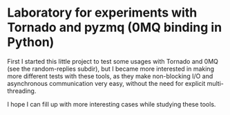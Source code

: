 # Laboratory for experiments with Tornado and pyzmq (0MQ binding in Python)

First I started this little project to test some usages with Tornado and 0MQ (see the random-replies subdir), but I became more interested in making more different tests with these tools, as they make non-blocking I/O and asynchronous communication very easy, without the need for explicit multi-threading.

I hope I can fill up with more interesting cases while studying these tools.